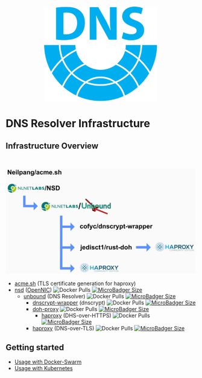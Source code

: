 <p align="center">
    <img src="logo/icon-transparent.svg" alt="DNS Resolver Infrastructure" width="300">
</p>

# DNS Resolver Infrastructure

## Infrastructure Overview

<br>
<p align="center">
    <img src="dns-infra.svg" alt="Infrastructure" style="max-width:100%;" width="900">
</p>

* [acme.sh](https://github.com/Neilpang/acme.sh) (TLS certificate generation for haproxy)
* [nsd](https://www.nlnetlabs.nl/projects/nsd/) ([OpenNIC](https://www.opennic.org/)) ![Docker Pulls](https://img.shields.io/docker/pulls/publicarray/nsd.svg) [![MicroBadger Size](https://images.microbadger.com/badges/image/publicarray/nsd.svg)](https://microbadger.com/images/publicarray/nsd)
  * [unbound](https://unbound.nlnetlabs.nl/) (DNS Resolver) ![Docker Pulls](https://img.shields.io/docker/pulls/publicarray/unbound.svg) [![MicroBadger Size](https://images.microbadger.com/badges/image/publicarray/unbound.svg)](https://microbadger.com/images/publicarray/unbound)
    * [dnscrypt-wrapper](https://github.com/cofyc/dnscrypt-wrapper) (dnscrypt) ![Docker Pulls](https://img.shields.io/docker/pulls/publicarray/dnscrypt-wrapper.svg) [![MicroBadger Size](https://images.microbadger.com/badges/image/publicarray/dnscrypt-wrapper.svg)](https://microbadger.com/images/publicarray/dnscrypt-wrapper)
    * [doh-proxy](https://github.com/jedisct1/rust-doh) ![Docker Pulls](https://img.shields.io/docker/pulls/publicarray/doh-proxy.svg) [![MicroBadger Size](https://images.microbadger.com/badges/image/publicarray/doh-proxy.svg)](https://microbadger.com/images/publicarray/doh-proxy)
      * [haproxy](http://www.haproxy.org/) (DHS-over-HTTPS) ![Docker Pulls](https://img.shields.io/docker/pulls/publicarray/haproxy.svg) [![MicroBadger Size](https://images.microbadger.com/badges/image/publicarray/haproxy.svg)](https://microbadger.com/images/publicarray/haproxy)
    * [haproxy](http://www.haproxy.org/) (DNS-over-TLS) ![Docker Pulls](https://img.shields.io/docker/pulls/publicarray/haproxy.svg) [![MicroBadger Size](https://images.microbadger.com/badges/image/publicarray/haproxy.svg)](https://microbadger.com/images/publicarray/haproxy)

## Getting started

* [Usage with Docker-Swarm](docker.md)
* [Usage with Kubernetes](kube.md)
